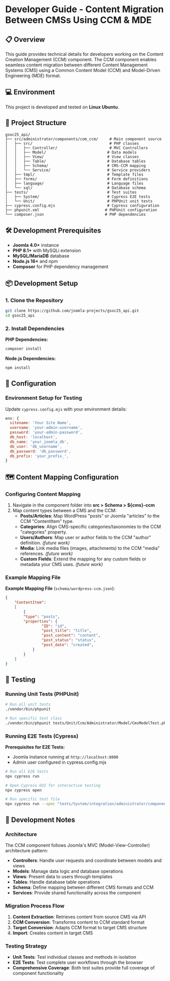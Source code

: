 # Developer Guide - Content Migration Between CMSs Using CCM & MDE

## 📋 Overview

This guide provides technical details for developers working on the Content Creation Management (CCM) component. The CCM component enables seamless content migration between different Content Management Systems (CMS) using a Common Content Model (CCM) and Model-Driven Engineering (MDE) format.

## 💻 Environment

This project is developed and tested on **Linux Ubuntu**.

## 📁 Project Structure

```
gsoc25_api/
├── src/administrator/components/com_ccm/     # Main component source
│   ├── src/                                  # PHP classes
│   │   ├── Controller/                       # MVC Controllers
│   │   ├── Model/                           # Data models
│   │   ├── View/                            # View classes
│   │   ├── Table/                           # Database tables
│   │   ├── Schema/                          # CMS-CCM mapping 
│   │   └── Service/                         # Service providers
│   ├── tmpl/                                # Template files
│   ├── forms/                               # Form definitions
│   ├── language/                            # Language files
│   └── sql/                                 # Database schema
├── tests/                                   # Test suites
│   ├── System/                              # Cypress E2E tests
│   └── Unit/                                # PHPUnit unit tests
├── cypress.config.mjs                       # Cypress configuration
├── phpunit.xml                             # PHPUnit configuration
└── composer.json                           # PHP dependencies
```

## 🛠️ Development Prerequisites

- **Joomla 4.0+** instance
- **PHP 8.1+** with MySQLi extension
- **MySQL/MariaDB** database
- **Node.js 16+** and npm
- **Composer** for PHP dependency management

## 📦 Development Setup

### 1. Clone the Repository

```bash
git clone https://github.com/joomla-projects/gsoc25_api.git
cd gsoc25_api
```

### 2. Install Dependencies

**PHP Dependencies:**
```bash
composer install
```

**Node.js Dependencies:**
```bash
npm install
```

## 🔧 Configuration

### Environment Setup for Testing

Update `cypress.config.mjs` with your environment details:

```javascript
env: {
  sitename: 'Your Site Name',
  username: 'your-admin-username',
  password: 'your-admin-password',
  db_host: 'localhost',
  db_name: 'your_joomla_db',
  db_user: 'db_username',
  db_password: 'db_password',
  db_prefix: 'your_prefix_',
}
```

## 🗺️ Content Mapping Configuration

### Configuring Content Mapping

1. Navigate in the component folder into **src > Schema > ${cms}-ccm**
2. Map content types between a CMS and the CCM:
   - **Posts/Articles**: Map WordPress "posts" or Joomla "articles" to the CCM "ContentItem" type.
   - **Categories**: Align CMS-specific categories/taxonomies to the CCM "categories" property.
   - **Users/Authors**: Map user or author fields to the CCM "author" definition. *(future work)*
   - **Media**: Link media files (images, attachments) to the CCM "media" references. *(future work)*
   - **Custom Fields**: Extend the mapping for any custom fields or metadata your CMS uses. *(future work)*

### Example Mapping File

**Example Mapping File** (`schema/wordpress-ccm.json`):
```json
{
    "ContentItem": 
    [
        {
        "type": "posts",
        "properties": {
                "ID": "id",
                "post_title": "title",
                "post_content": "content",
                "post_status": "status",
                "post_date": "created",
            }
        }
    ]
}
```

## 🧪 Testing

### Running Unit Tests (PHPUnit)

```bash
# Run all unit tests
./vendor/bin/phpunit

# Run specific test class
./vendor/bin/phpunit tests/Unit/Ccm/Administrator/Model/CmsModelTest.php
```

### Running E2E Tests (Cypress)

**Prerequisites for E2E Tests:**
- Joomla instance running at `http://localhost:8000`
- Admin user configured in cypress.config.mjs

```bash
# Run all E2E tests
npx cypress run

# Open Cypress GUI for interactive testing
npx cypress open

# Run specific test file
npx cypress run --spec "tests/System/integration/administrator/components/com_ccm/Migration.cy.js"
```

## 🧰 Development Notes

### Architecture

The CCM component follows Joomla's MVC (Model-View-Controller) architecture pattern:

- **Controllers**: Handle user requests and coordinate between models and views
- **Models**: Manage data logic and database operations
- **Views**: Present data to users through templates
- **Tables**: Handle database table operations
- **Schema**: Define mapping between different CMS formats and CCM
- **Services**: Provide shared functionality across the component

### Migration Process Flow

1. **Content Extraction**: Retrieves content from source CMS via API
2. **CCM Conversion**: Transforms content to CCM standard format
3. **Target Conversion**: Adapts CCM format to target CMS structure
4. **Import**: Creates content in target CMS

### Testing Strategy

- **Unit Tests**: Test individual classes and methods in isolation
- **E2E Tests**: Test complete user workflows through the browser
- **Comprehensive Coverage**: Both test suites provide full coverage of component functionality
